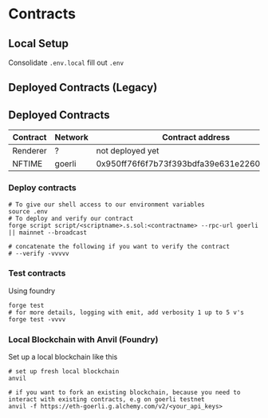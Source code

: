 # Contracts

## Local Setup

Consolidate ```.env.local``` fill out ```.env```

## Deployed Contracts (Legacy)

## Deployed Contracts

| Contract      | Network | Contract address |
| ------------- | ------- | ---------------- |
| Renderer    | ?       | not deployed yet |
| NFTIME | goerli      | 0x950ff76f6f7b73f393bdfa39e631e226007740db |

### Deploy contracts

```shell
# To give our shell access to our environment variables
source .env
# To deploy and verify our contract
forge script script/<scriptname>.s.sol:<contractname> --rpc-url goerli || mainnet --broadcast

# concatenate the following if you want to verify the contract
# --verify -vvvvv

```

### Test contracts

Using foundry

```shell
forge test
# for more details, logging with emit, add verbosity 1 up to 5 v's
forge test -vvvv
```

### Local Blockchain with Anvil (Foundry)

Set up a local blockchain like this

```shell
# set up fresh local blockchain
anvil

# if you want to fork an existing blockchain, because you need to interact with existing contracts, e.g on goerli testnet
anvil -f https://eth-goerli.g.alchemy.com/v2/<your_api_keys>
```
